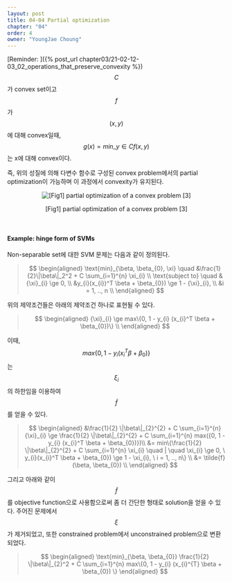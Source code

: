 ```yaml
---
layout: post
title: 04-04 Partial optimization
chapter: "04"
order: 4
owner: "YoungJae Choung"
---
```

[Reminder: ]({% post_url chapter03/21-02-12-03_02_operations_that_preserve_convexity %})
$$C$$가 convex set이고 $$f$$가 $$(x,y)$$에 대해 convex일때, $$g(x) = min\_{y \in C} f(x, y)$$는 x에 대해 convex이다.

즉, 위의 성질에 의해 다변수 함수로 구성된 convex problem에서의 partial optimization이 가능하며 이 과정에서 convexity가 유지된다.

<figure class="image" style="align: center;">
<p align="center">
  <img src="https://wikidocs.net/images/page/18367/partial-optimization.png" alt="[Fig1] partial optimization of a convex problem [3]">
  <figcaption style="text-align: center;">[Fig1] partial optimization of a convex problem [3]</figcaption>
</p>
</figure>
<br>

#### Example: hinge form of SVMs
Non-separable set에 대한 SVM 문제는 다음과 같이 정의된다. 
>$$
>\begin{aligned}
>    \text{min}_{\beta, \beta_{0}, \xi} \quad &\frac{1}{2}\|\beta\|_2^2 + C \sum_{i=1}^{n} \xi_{i} \\
>    \text{subject to} \quad &{\xi}_{i} \ge 0, \\ 
>    &y_{i}(x_{i})^T \beta + \beta_{0}) \ge 1 - {\xi}_{i}, \\
>    &i = 1, .., n \\
>\end{aligned}
>$$


위의 제약조건들은 아래의 제약조건 하나로 표현될 수 있다. <br>
> $$
> \begin{aligned}
>    {\xi}_{i} \ge max\{0, 1 - y_{i} (x_{i}^T \beta + \beta_{0})\} \\
> \end{aligned}
> $$
    
    
이때, $$max\{0, 1 - y_{i} (x_{i}^T \beta + \beta_{0})\}$$는 $${\xi}_{i}$$의 하한임을 이용하여 $$\tilde{f}$$를 얻을 수 있다.<br>


> $$
> \begin{aligned}
>     &\frac{1}{2} \|\beta\|_{2}^{2} + C \sum_{i=1}^{n} {\xi}_{i} \ge \frac{1}{2} \|\beta\|_{2}^{2} + C \sum_{i=1}^{n} max({0, 1 - y_{i} (x_{i}^T \beta + \beta_{0})})\\
>    &= min\{\frac{1}{2} \|\beta\|_{2}^{2} + C \sum_{i=1}^{n} \xi_{i} \quad | \quad \xi_{i} \ge 0, \ y_{i}(x_{i}^T \beta + \beta_{0}) \ge 1 - \xi_{i}, \ i = 1, .., n\} \\
> &= \tilde{f}(\beta, \beta_{0}) \\
> \end{aligned}
> $$


그리고 아래와 같이 $$\tilde{f}$$를 objective function으로 사용함으로써 좀 더 간단한 형태로 solution을 얻을 수 있다. 주어진 문제에서 $$\xi$$가 제거되었고, 또한 constrained problem에서 unconstrained problem으로 변환되었다.

> $$
> \begin{aligned}
> \text{min}_{\beta, \beta_{0}} \frac{1}{2} \|\beta\|_{2}^2 + C \sum_{i=1}^{n} max\{0, 1 - y_{i} (x_{i}^{T} \beta + \beta_{0}) \}
> \end{aligned}
> $$
